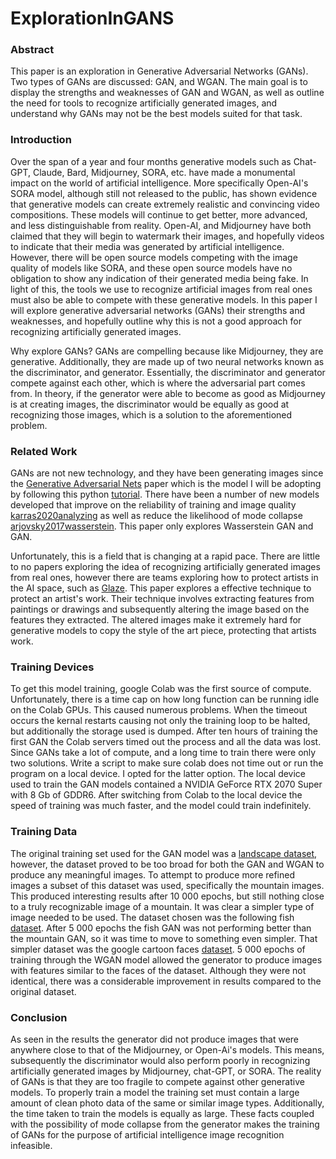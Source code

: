 # ExplorationInGANS

### Abstract
This paper is an exploration in Generative Adversarial Networks (GANs). Two types of GANs are discussed: GAN, and WGAN. The main goal is to display the strengths and weaknesses of GAN and WGAN, as well as outline the need for tools to recognize artificially generated images, and understand why GANs may not be the best models suited for that task.

### Introduction
Over the span of a year and four months generative models such as Chat-GPT, Claude, Bard, Midjourney, SORA, etc. have made a monumental impact on the world of artificial intelligence. More specifically Open-AI's SORA model, although still not released to the public, has shown evidence that generative models can create extremely realistic and convincing video compositions. These models will continue to get better, more advanced, and less distinguishable from reality. Open-AI, and Midjourney have both claimed that they will begin to watermark their images, and hopefully videos to indicate that their media was generated by artificial intelligence. However, there will be open source models competing with the image quality of models like SORA, and these open source models have no obligation to show any indication of their generated media being fake. In light of this, the tools we use to recognize artificial images from real ones must also be able to compete with these generative models. In this paper I will explore generative adversarial networks (GANs) their strengths and weaknesses, and hopefully outline why this is not a good approach for recognizing artificially generated images. 

Why explore GANs? GANs are compelling because like Midjourney, they are generative. Additionally, they are made up of two neural networks known as the discriminator, and generator. Essentially, the discriminator and generator compete against each other, which is where the adversarial part comes from. In theory, if the generator were able to become as good as Midjourney is at creating images, the discriminator would be equally as good at recognizing those images, which is a solution to the aforementioned problem. 

### Related Work

GANs are not new technology, and they have been generating images since the [Generative Adversarial Nets](https://arxiv.org/abs/1406.2661) paper which is the model I will be adopting by following this python [tutorial](https://realpython.com/generative-adversarial-networks/). There have been a number of new models developed that improve on the reliability of training and image quality [karras2020analyzing](https://arxiv.org/abs/1912.04958) as well as reduce the likelihood of mode collapse [arjovsky2017wasserstein](https://arxiv.org/abs/1701.07875). This paper only explores Wasserstein GAN and GAN.

Unfortunately, this is a field that is changing at a rapid pace. There are little to no papers exploring the idea of recognizing artificially generated images from real ones, however there are teams exploring how to protect artists in the AI space, such as [Glaze](https://arxiv.org/abs/2302.04222). This paper explores a effective technique to protect an artist's work. Their technique involves extracting features from paintings or drawings and subsequently altering the image based on the features they extracted. The altered images make it extremely hard for generative models to copy the style of the art piece, protecting that artists work. 

### Training Devices

To get this model training, google Colab was the first source of compute. Unfortunately, there is a time cap on how long function can be running idle on the Colab GPUs. This caused numerous problems. When the timeout occurs the kernal restarts causing not only the training loop to be halted, but additionally the storage used is dumped. After ten hours of training the first GAN the Colab servers timed out the process and all the data was lost. Since GANs take a lot of compute, and a long time to train there were only two solutions. Write a script to make sure colab does not time out or run the program on a local device. I opted for the latter option. The local device used to train the GAN models contained a NVIDIA GeForce RTX 2070 Super with 8 Gb of GDDR6. After switching from Colab to the local device the speed of training was much faster, and the model could train indefinitely. 

### Training Data
The original training set used for the GAN model was a [landscape dataset](https://www.kaggle.com/datasets/utkarshsaxenadn/landscape-recognition-image-dataset-12k-images), however, the dataset proved to be too broad for both the GAN and WGAN to produce any meaningful images. To attempt to produce more refined images a subset of this dataset was used, specifically the mountain images. This produced interesting results after 10 000 epochs, but still nothing close to a truly recognizable image of a mountain. It was clear a simpler type of image needed to be used. The dataset chosen was the following fish [dataset](https://www.kaggle.com/datasets/markdaniellampa/fish-dataset). After 5 000 epochs the fish GAN was not performing better than the mountain GAN, so it was time to move to something even simpler. That simpler dataset was the google cartoon faces [dataset](https://www.kaggle.com/datasets/brendanartley/cartoon-faces-googles-cartoon-set). 5 000 epochs of training through the WGAN model allowed the generator to produce images with features similar to the faces of the dataset. Although they were not identical, there was a considerable improvement in results compared to the original dataset.

### Conclusion

As seen in the results the generator did not produce images that were anywhere close to that of the Midjourney, or Open-Ai's models. This means, subsequently the discriminator would also perform poorly in recognizing artificially generated images by Midjourney, chat-GPT, or SORA. The reality of GANs is that they are too fragile to compete against other generative models. To properly train a model the training set must contain a large amount of clean photo data of the same or similar image types. Additionally, the time taken to train the models is equally as large. These facts coupled with the possibility of mode collapse from the generator makes the training of GANs for the purpose of artificial intelligence image recognition infeasible.
